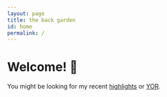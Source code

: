 ```yaml
---
layout: page
title: the back garden
id: home
permalink: /
---
```


# Welcome! 🌱

You might be looking for my recent [highlights](/highlights) or [YOR](/spaces/mosh/yor/).
